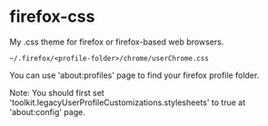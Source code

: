 # firefox-css

My .css theme for firefox or firefox-based web browsers.

```
~/.firefox/<profile-folder>/chrome/userChrome.css
```
You can use 'about:profiles' page to find your firefox profile folder.

Note: You should first set 'toolkit.legacyUserProfileCustomizations.stylesheets' to true at 'about:config' page.

